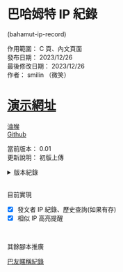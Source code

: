 # 巴哈姆特 IP 紀錄

(bahamut-ip-record)

作用範圍： C 頁、內文頁面  
發布日期： 2023/12/26  
最後修改日期： 2023/12/26  
作者： smilin （微笑）

# [演示網址]()

[油猴]()  
[Github](https://github.com/Mr-Smilin/bahamut-ip-record)

當前版本： 0.01  
更新說明： 初版上傳

<details> <summary>版本紀錄</summary>  
  <br>  
  
- 0.1： 初版上傳  
  
</details>
  
<br>

目前實現

- [x] 發文者 IP 紀錄、歷史查詢(如果有存)
- [x] 相似 IP 高亮提醒

<br>

其餘腳本推廣

[巴友暱稱紀錄](https://greasyfork.org/zh-TW/scripts/475916-%E5%B7%B4%E5%8F%8B%E6%9A%B1%E7%A8%B1%E7%B4%80%E9%8C%84)
